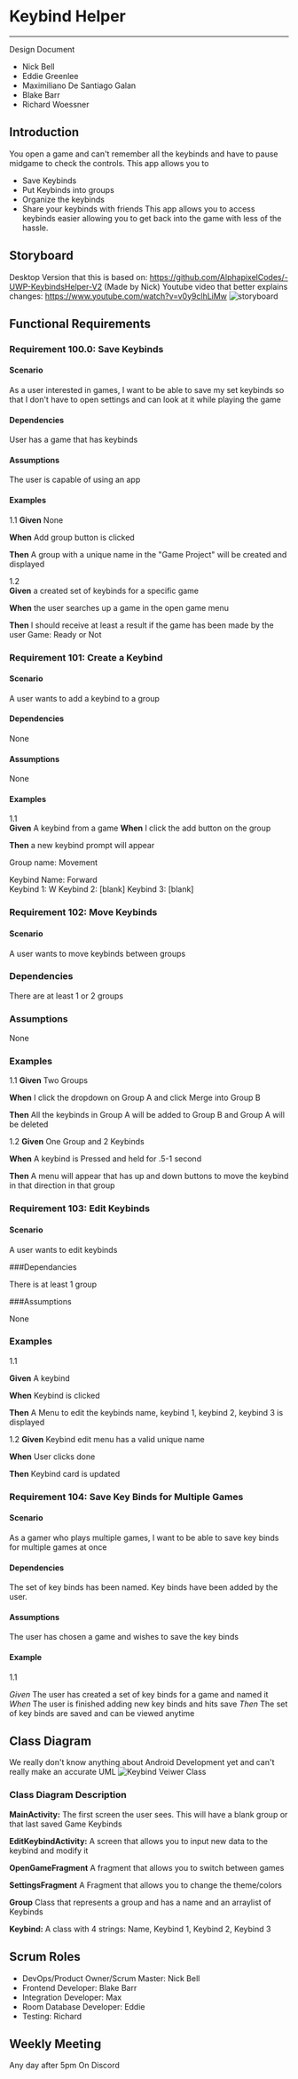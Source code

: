 # Keybind Helper 

---

Design Document  

 - Nick Bell
 - Eddie Greenlee
 - Maximiliano De Santiago Galan
 - Blake Barr
 - Richard Woessner

## Introduction 
You open a game and can't remember all the keybinds and have to pause midgame to check the controls. This app allows you to
-	Save Keybinds
-	Put Keybinds into groups
-	Organize the keybinds
-	Share your keybinds with friends
This app allows you to access keybinds easier allowing you to get back into the game with less of the hassle.

## Storyboard

Desktop Version that this is based on: https://github.com/AlphapixelCodes/-UWP-KeybindsHelper-V2 (Made by Nick)
Youtube video that better explains changes: https://www.youtube.com/watch?v=v0y9clhLiMw
![storyboard](https://user-images.githubusercontent.com/23407049/170843137-029b53ec-f2e8-4615-b98c-01521ae39e33.png)


## Functional Requirements

### Requirement 100.0: Save Keybinds

#### Scenario

As a user interested in games, I want to be able to save my set keybinds so that I don't have to open settings and can look at it while playing the game

#### Dependencies

User has a game that has keybinds

#### Assumptions

The user is capable of using an app

#### Examples
1.1
**Given** None

**When** Add group button is clicked

**Then** A group with a unique name in the "Game Project" will be created and displayed



1.2  
**Given** a created set of keybinds for a specific game

**When** the user searches up a game in the open game menu

**Then** I should receive at least a result if the game has been made by the user
Game: Ready or Not


### Requirement 101: Create a Keybind

#### Scenario

A user wants to add a keybind to a group

#### Dependencies 

None

#### Assumptions  

None

#### Examples  

1.1  
**Given** A keybind from a game
**When**  I click the add button on the group

**Then** a new keybind prompt will appear

Group name: Movement

Keybind Name: Forward  
Keybind 1: W
Keybind 2: [blank]
Keybind 3: [blank]

### Requirement 102: Move Keybinds

#### Scenario
A user wants to move keybinds between groups

### Dependencies

There are at least 1 or 2 groups

### Assumptions

None

### Examples

1.1
**Given** Two Groups

**When**  I click the dropdown on Group A and click Merge into Group B

**Then** All the keybinds in Group A will be added to Group B and Group A will be deleted

1.2
**Given** One Group and 2 Keybinds

**When** A keybind is Pressed and held for .5-1 second

**Then** A menu will appear that has up and down buttons to move the keybind in that direction in that group

### Requirement 103: Edit Keybinds
#### Scenario

A user wants to edit keybinds

###Dependancies

There is at least 1 group

###Assumptions

None

### Examples

1.1

**Given** A keybind

**When** Keybind is clicked

**Then** A Menu to edit the keybinds name, keybind 1, keybind 2, keybind 3 is displayed

1.2
**Given** Keybind edit menu has a valid unique name

**When** User clicks done

**Then** Keybind card is updated


### Requirement 104: Save Key Binds for Multiple Games

#### Scenario
As a gamer who plays multiple games, I want to be able to save key binds for multiple games at once

#### Dependencies
The set of key binds has been named.
Key binds have been added by the user.

#### Assumptions
The user has chosen a game and wishes to save the key binds

#### Example
1.1

*Given* The user has created a set of key binds for a game and named it
*When* The user is finished adding new key binds and hits save
*Then* The set of key binds are saved and can be viewed anytime

## Class Diagram
We really don't know anything about Android Development yet and can't really make an accurate UML
![Keybind Veiwer Class](https://user-images.githubusercontent.com/23407049/170616672-c83835a2-006d-4fa4-bed5-97d8b30d9a11.png)

### Class Diagram Description


**MainActivity:**  The first screen the user sees.  This will have a blank group or that last saved Game Keybinds

**EditKeybindActivity:**  A screen that allows you to input new data to the keybind and modify it

**OpenGameFragment** A fragment that allows you to switch between games

**SettingsFragment** A Fragment that allows you to change the theme/colors

**Group** Class that represents a group and has a name and an arraylist of Keybinds

**Keybind:** A class with 4 strings: Name, Keybind 1, Keybind 2, Keybind 3



## Scrum Roles

- DevOps/Product Owner/Scrum Master: Nick Bell  
- Frontend Developer: Blake Barr  
- Integration Developer: Max
- Room Database Developer: Eddie  
- Testing: Richard

## Weekly Meeting

Any day after 5pm On Discord
